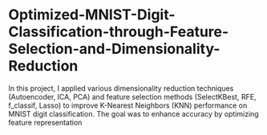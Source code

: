 # Optimized-MNIST-Digit-Classification-through-Feature-Selection-and-Dimensionality-Reduction
In this project, I applied various dimensionality reduction techniques (Autoencoder, ICA, PCA) and feature selection methods (SelectKBest, RFE, f_classif, Lasso) to improve K-Nearest Neighbors (KNN) performance on MNIST digit classification. The goal was to enhance accuracy by optimizing feature representation

